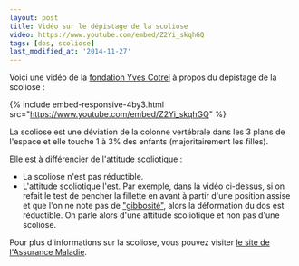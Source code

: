 ```yaml
---
layout: post
title: Vidéo sur le dépistage de la scoliose
video: https://www.youtube.com/embed/Z2Yi_skqhGQ
tags: [dos, scoliose]
last_modified_at: '2014-11-27'
---
```


Voici une vidéo de la [fondation Yves Cotrel](https://fondationcotrel.org/) à propos du dépistage de la scoliose :

{% include embed-responsive-4by3.html src="https://www.youtube.com/embed/Z2Yi_skqhGQ" %}

La scoliose est une déviation de la colonne vertébrale dans les 3 plans de l'espace et elle touche 1 à 3% des enfants (majoritairement les filles).

Elle est à différencier de l'attitude scoliotique :

- La scoliose n'est pas réductible.
- L'attitude scoliotique l'est.
  Par exemple, dans la vidéo ci-dessus, si on refait le test de pencher la fillette en avant à partir d'une position assise et
  que l'on ne note pas de ["gibbosité"](https://fr.wikipedia.org/wiki/Gibbosit%C3%A9), alors la déformation du dos est réductible.
  On parle alors d'une attitude scoliotique et non pas d'une scoliose.

Pour plus d'informations sur la scoliose, vous pouvez visiter [le site de l'Assurance Maladie](https://www.ameli.fr/assure/sante/themes/scoliose/definition-causes).

